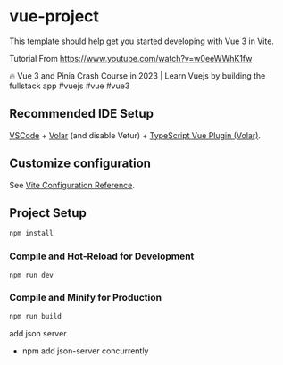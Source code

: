 # vue-project

This template should help get you started developing with Vue 3 in Vite.

Tutorial From https://www.youtube.com/watch?v=w0eeWWhK1fw

🔥 Vue 3 and Pinia Crash Course in 2023 | Learn Vuejs by building the fullstack app #vuejs #vue #vue3

## Recommended IDE Setup

[VSCode](https://code.visualstudio.com/) + [Volar](https://marketplace.visualstudio.com/items?itemName=Vue.volar) (and disable Vetur) + [TypeScript Vue Plugin (Volar)](https://marketplace.visualstudio.com/items?itemName=Vue.vscode-typescript-vue-plugin).

## Customize configuration

See [Vite Configuration Reference](https://vitejs.dev/config/).

## Project Setup

```sh
npm install
```

### Compile and Hot-Reload for Development

```sh
npm run dev
```

### Compile and Minify for Production

```sh
npm run build
```

add json server

-   npm add json-server concurrently
